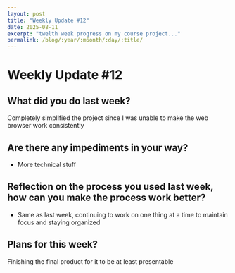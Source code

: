 ```yaml
---
layout: post
title: "Weekly Update #12"
date: 2025-08-11
excerpt: "twelth week progress on my course project..."
permalink: /blog/:year/:m6onth/:day/:title/
---
```


# Weekly Update #12

## What did you do last week? 
Completely simplified the project since I was unable to make the web browser work consistently 

## Are there any impediments in your way?
* More technical stuff 

## Reflection on the process you used last week, how can you make the process work better?
* Same as last week, continuing to work on one thing at a time to maintain focus and staying organized 

## Plans for this week?
Finishing the final product for it to be at least presentable 
